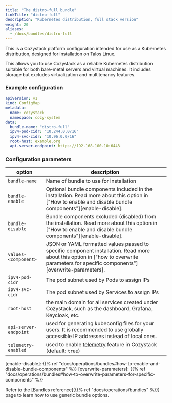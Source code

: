 ```yaml
---
title: "The distro-full bundle"
linkTitle: "distro-full"
description: "Kubernetes distribution, full stack version"
weight: 20
aliases:
  - /docs/bundles/distro-full
---
```


This is a Cozystack platform configuration intended for use as a Kubernetes distribution, designed for installation on Talos Linux.

This allows you to use Cozystack as a reliable Kubernetes distribution suitable for both bare-metal servers and virtual machines.
It includes storage but excludes virtualization and multitenancy features.

### Example configuration

```yaml
apiVersion: v1
kind: ConfigMap
metadata:
  name: cozystack
  namespace: cozy-system
data:
  bundle-name: "distro-full"
  ipv4-pod-cidr: "10.244.0.0/16"
  ipv4-svc-cidr: "10.96.0.0/16"
  root-host: example.org
  api-server-endpoint: https://192.168.100.10:6443
```

### Configuration parameters

| option                | description                                                                                                                                                                           |
|-----------------------|---------------------------------------------------------------------------------------------------------------------------------------------------------------------------------------|
| `bundle-name`         | Name of bundle to use for installation                                                                                                                                                |
| `bundle-enable`       | Optional bundle components included in the installation. Read more about this option in ["How to enable and disable bundle components"][enable-disable].                              |
| `bundle-disable`      | Bundle components excluded (disabled) from the installation. Read more about this option in ["How to enable and disable bundle components"][enable-disable].                          |
| `values-<component>`  | JSON or YAML formatted values passed to specific component installation. Read more about this option in ["how to overwrite parameters for specific components"][overwrite-parameters]. |
| `ipv4-pod-cidr`       | The pod subnet used by Pods to assign IPs                                                                                                                                             |
| `ipv4-svc-cidr`       | The pod subnet used by Services to assign IPs                                                                                                                                         |
| `root-host`           | the main domain for all services created under Cozystack, such as the dashboard, Grafana, Keycloak, etc.                                                                              |
| `api-server-endpoint` | used for generating kubeconfig files for your users. It is recommended to use globally accessible IP addresses instead of local ones.                                                 |
| `telemetry-enabled`   | used to enable [telemetry](/docs/operations/telemetry/) feature in Cozystack (default: `true`)                                                                                        |

[enable-disable]: {{% ref "docs/operations/bundles#how-to-enable-and-disable-bundle-components" %}}
[overwrite-parameters]: {{% ref "docs/operations/bundles#how-to-overwrite-parameters-for-specific-components" %}}

Refer to the [Bundles reference]({{% ref "docs/operations/bundles" %}}) page to learn how to use generic bundle options.

